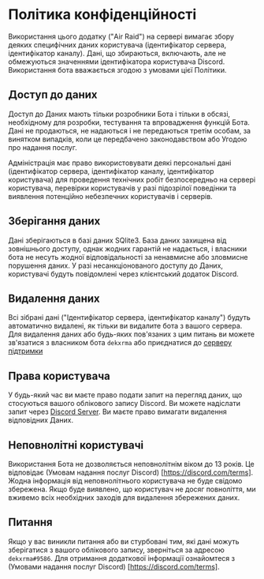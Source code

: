 # Політика конфіденційності

Використання цього додатку ("Air Raid") на сервері вимагає збору деяких специфічних даних користувача (ідентифікатор сервера, ідентифікатор каналу). Дані, що збираються, включають, але не обмежуються значеннями ідентифікатора користувача Discord. Використання бота вважається згодою з умовами цієї Політики. 

## Доступ до даних

Доступ до Даних мають тільки розробники Бота і тільки в обсязі, необхідному для розробки, тестування та впровадження функцій Бота. Дані не продаються, не надаються і не передаються третім особам, за винятком випадків, коли це передбачено законодавством або Угодою про надання послуг.

Адміністрація має право використовувати деякі персональні дані (ідентифікатор сервера, ідентифікатор каналу, ідентифікатор користувача) для проведення технічних робіт безпосередньо на сервері користувача, перевірки користувачів у разі підозрілої поведінки та виявлення потенційно небезпечних користувачів і серверів.

## Зберігання даних

Дані зберігаються в базі даних SQlite3. База даних захищена від зовнішнього доступу, однак жодних гарантій не надається, і власники бота не несуть жодної відповідальності за ненавмисне або зловмисне порушення даних. У разі несанкціонованого доступу до Даних, користувачі будуть повідомлені через клієнтський додаток Discord.

## Видалення даних

Всі зібрані дані ("Ідентифікатор сервера, ідентифікатор каналу") будуть автоматично видалені, як тільки ви видалите бота з вашого сервера. Для видалення даних або будь-яких пов'язаних з цим питань ви можете зв'язатися з власником бота `dekxrma` або приєднатися до [серверу підтримки](https://discord.com/invite/ss69hu5C6W)

## Права користувача

У будь-який час ви маєте право подати запит на перегляд даних, що стосуються вашого облікового запису Discord. Ви можете надіслати запит через [Discord Server](https://discord.com/invite/ss69hu5C6W). Ви маєте право вимагати видалення відповідних Даних.

## Неповнолітні користувачі

Використання Бота не дозволяється неповнолітнім віком до 13 років. Це відповідає (Умовам надання послуг Discord) [https://discord.com/terms]. Жодна інформація від неповнолітнього користувача не буде свідомо збережена. Якщо буде виявлено, що користувач не досяг повноліття, ми вживемо всіх необхідних заходів для видалення збережених даних.

## Питання

Якщо у вас виникли питання або ви стурбовані тим, які дані можуть зберігатися з вашого облікового запису, зверніться за адресою `dekxrma#9586`. Для отримання додаткової інформації ознайомтеся з (Умовами надання послуг Discord) [https://discord.com/terms].
